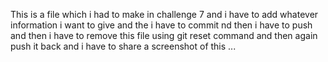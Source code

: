 This is a file which i had to make in challenge 7 and i have to add whatever information i want to give and the i have to commit nd then i have to push and then i have to remove this file using git reset command and then again push it back and i have to share a screenshot of this ...